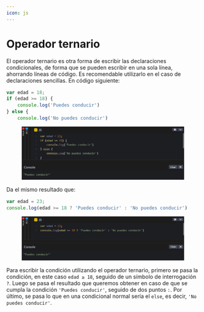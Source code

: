 ```yaml
---
icon: js
---
```


# Operador ternario

El operador ternario es otra forma de escribir las declaraciones condicionales, de forma que se pueden escribir en una sola línea, ahorrando líneas de código. Es recomendable utilizarlo en el caso de declaraciones sencillas. En código siguiente:

```javascript
var edad = 18;
if (edad >= 18) {
    console.log('Puedes conducir')
} else {
    console.log('No puedes conducir')
```

<figure><img src=".gitbook/assets/t-op-normal.png" alt=""><figcaption></figcaption></figure>

Da el mismo resultado que:

```javascript
var edad = 23;
console.log(edad >= 18 ? 'Puedes conducir' : 'No puedes conducir')
```

<figure><img src=".gitbook/assets/t-op-ternary.png" alt=""><figcaption></figcaption></figure>

Para escribir la condición utilizando el operador ternario, primero se pasa la condición, en este caso `edad ≥ 18`, seguido de un símbolo de interrogación `?`. Luego se pasa el resultado que queremos obtener en caso de que se cumpla la condición `'Puedes conducir'`, seguido de dos puntos `:`. Por último, se pasa lo que en una condicional normal sería el `else`, es decir, `'No puedes conducir'`.
